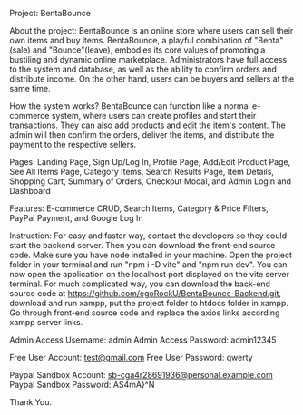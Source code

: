 Project: BentaBounce

About the project: BentaBounce is an online store where users can sell their own items and buy items. BentaBounce, a playful combination of "Benta"(sale) and "Bounce"(leave), embodies its core values of promoting a bustiling and dynamic online marketplace. Administrators have full access to the system and database, as well as the ability to confirm orders and distribute income. On the other hand, users can be buyers and sellers at the same time.

How  the system works? BentaBounce can function like a normal e-commerce system, where users can create profiles and start their transactions. They can also add products and edit the item's content. The admin will then confirm the orders, deliver the items, and distribute the payment to the respective sellers.

Pages: Landing Page, Sign Up/Log In, Profile Page, Add/Edit Product Page, See All Items Page, Category Items, Search Results Page, Item Details, Shopping Cart, Summary of Orders, Checkout Modal, and Admin Login and Dashboard

Features: E-commerce CRUD, Search Items, Category & Price Filters, PayPal Payment, and Google Log In

Instruction: For easy and faster way, contact the developers so they could start the backend server. Then you can download the front-end source code. Make sure you have node installed in your machine. Open the project folder in your terminal and run "npm i -D vite" and "npm run dev". You can now open the application on the localhost port displayed on the vite server terminal.
For much complicated way, you can download the back-end source code at https://github.com/egoRockU/BentaBounce-Backend.git, download and run xampp, put the project folder to htdocs folder in xampp. Go through front-end source code and replace the axios links according xampp server links.

Admin Access Username: admin
Admin Access Password: admin12345

Free User Account: test@gmail.com
Free User Password: qwerty

Paypal Sandbox Account: sb-cga4r28691936@personal.example.com
Paypal Sandbox Password: AS4mA}^N

Thank You.
